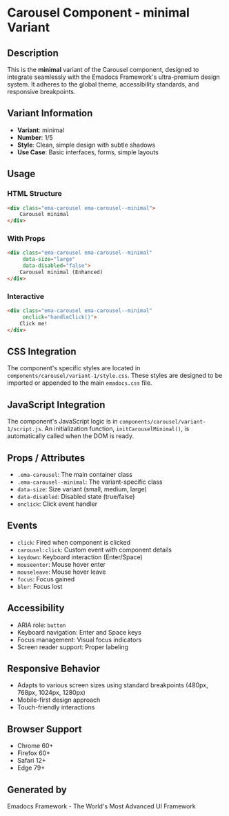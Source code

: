 # Carousel Component - minimal Variant

## Description
This is the **minimal** variant of the Carousel component, designed to integrate seamlessly with the Emadocs Framework's ultra-premium design system. It adheres to the global theme, accessibility standards, and responsive breakpoints.

## Variant Information
- **Variant**: minimal
- **Number**: 1/5
- **Style**: Clean, simple design with subtle shadows
- **Use Case**: Basic interfaces, forms, simple layouts

## Usage

### HTML Structure
```html
<div class="ema-carousel ema-carousel--minimal">
    Carousel minimal
</div>
```

### With Props
```html
<div class="ema-carousel ema-carousel--minimal" 
     data-size="large" 
     data-disabled="false">
    Carousel minimal (Enhanced)
</div>
```

### Interactive
```html
<div class="ema-carousel ema-carousel--minimal" 
     onclick="handleClick()">
    Click me!
</div>
```

## CSS Integration
The component's specific styles are located in `components/carousel/variant-1/style.css`. These styles are designed to be imported or appended to the main `emadocs.css` file.

## JavaScript Integration
The component's JavaScript logic is in `components/carousel/variant-1/script.js`. An initialization function, `initCarouselMinimal()`, is automatically called when the DOM is ready.

## Props / Attributes
- `.ema-carousel`: The main container class
- `.ema-carousel--minimal`: The variant-specific class
- `data-size`: Size variant (small, medium, large)
- `data-disabled`: Disabled state (true/false)
- `onclick`: Click event handler

## Events
- `click`: Fired when component is clicked
- `carousel:click`: Custom event with component details
- `keydown`: Keyboard interaction (Enter/Space)
- `mouseenter`: Mouse hover enter
- `mouseleave`: Mouse hover leave
- `focus`: Focus gained
- `blur`: Focus lost

## Accessibility
- ARIA role: `button`
- Keyboard navigation: Enter and Space keys
- Focus management: Visual focus indicators
- Screen reader support: Proper labeling

## Responsive Behavior
- Adapts to various screen sizes using standard breakpoints (480px, 768px, 1024px, 1280px)
- Mobile-first design approach
- Touch-friendly interactions

## Browser Support
- Chrome 60+
- Firefox 60+
- Safari 12+
- Edge 79+

## Generated by
Emadocs Framework - The World's Most Advanced UI Framework
